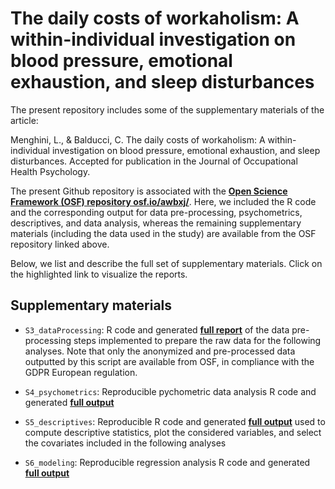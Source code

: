 # The daily costs of workaholism: A within-individual investigation on blood pressure, emotional exhaustion, and sleep disturbances

The present repository includes some of the supplementary materials of the article:

Menghini, L., & Balducci, C. The daily costs of workaholism: A within-individual investigation on blood pressure, emotional exhaustion, and sleep disturbances. Accepted for publication in the Journal of Occupational Health Psychology.

The present Github repository is associated with the **[Open Science Framework (OSF) repository osf.io/awbxj/](https://osf.io/awbxj/)**. Here, we included the R code and the corresponding output for data pre-processing, psychometrics, descriptives, and data analysis, whereas the remaining supplementary materials (including the data used in the study) are available from the OSF repository linked above.

Below, we list and describe the full set of supplementary materials. Click on the highlighted link to visualize the reports.

## Supplementary materials
- `S3_dataProcessing`: R code and generated **[full report](https://Luca-Menghini.github.io/the-daily-costs-of-workaholism/S4_psychometrics/S4_psychometrics-code-and-output.html)** of the data pre-processing steps implemented to prepare the raw data for the following analyses. Note that only the anonymized and pre-processed data outputted by this script are available from OSF, in compliance with the GDPR European regulation.

- `S4_psychometrics`: Reproducible pychometric data analysis R code and generated **[full output](https://Luca-Menghini.github.io/the-daily-costs-of-workaholism/S4_psychometrics/S4_psychometrics-code-and-output.html)**

- `S5_descriptives`: Reproducible R code and generated **[full output](https://Luca-Menghini.github.io/the-daily-costs-of-workaholism/S4_psychometrics/S4_psychometrics-code-and-output.html)** used to compute descriptive statistics, plot the considered variables, and select the covariates included in the following analyses
  
- `S6_modeling`: Reproducible regression analysis R code and generated **[full output](https://Luca-Menghini.github.io/the-daily-costs-of-workaholism/S4_psychometrics/S4_psychometrics-code-and-output.html)**
